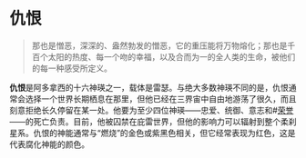 # 仇恨

> 那也是憎恶，深深的、盎然勃发的憎恶，它的重压能将万物熔化；那也是千百个太阳的热度、每一个吻的幸福，以及合而为一的全人类的生命，被他们的每一种感受所定义。

**仇恨**是阿多拿西的十六神瑛之一，载体是雷瑟。与绝大多数神瑛不同的是，仇恨通常会选择一个世界长期栖息在那里，但他已经在三界宙中自由地游荡了很久，而且刻意拒绝长久停留在某一处。他要为至少四位神瑛——忠爱、统御、意志和#[荣誉](characters/honor)——的死亡负责。目前，他被囚禁在庇雷世界，但他的影响力可以辐射到整个柔刹星系。仇恨的神能通常与“燃烧”的金色或紫黑色相关，但它经常表现为红色，这是代表腐化神能的颜色。
